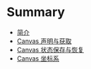 # Summary

* [简介](README.md)
* [Canvas 声明与获取](chapter1.md)
* [Canvas 状态保存与恢复](chapter2.md)
* [Canvas 坐标系](canvas_zuo_biao_xi.md)

